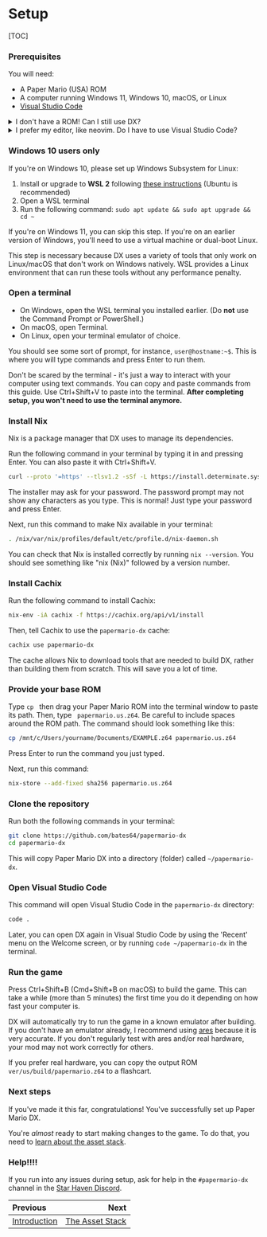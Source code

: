 # Setup

[TOC]

### Prerequisites

You will need:

- A Paper Mario (USA) ROM
- A computer running Windows 11, Windows 10, macOS, or Linux
- [Visual Studio Code](https://code.visualstudio.com/Download)

<details>
    <summary>I don't have a ROM! Can I still use DX?</summary>
    <p>
        You must own a copy of Paper Mario (USA) to use DX. The European and Japanese versions of the game are not currently supported.
    </p>
    <p>
        There are a variety of tools you can use to dump a backup from your own cartridge or Virtual Console copy.
        If you do have a clean NTSC-U ROM, but it is in another format, <a href="https://hack64.net/tools/swapper.php">convert it to z64</a>.
    </p>
</details>

<details>
    <summary>I prefer my editor, like neovim. Do I have to use Visual Studio Code?</summary>
    <p>
        This guide assumes you are using Visual Studio Code.
        If you are using another editor, you will need to be smart enough to adapt the instructions to your editor.
    </p>
    <p>
        To build the game in the terminal, enter a <code>nix-shell</code> then do <code>./run</code>.
    </p>
</details>

### Windows 10 users only

If you're on Windows 10, please set up Windows Subsystem for Linux:

1. Install or upgrade to **WSL 2** following [these instructions](https://aka.ms/wsl2-install) (Ubuntu is recommended)
2. Open a WSL terminal
3. Run the following command: `sudo apt update && sudo apt upgrade && cd ~`

If you're on Windows 11, you can skip this step. If you're on an earlier version of Windows, you'll need to use a virtual machine or dual-boot Linux.

This step is necessary because DX uses a variety of tools that only work on Linux/macOS that don't work on Windows natively. WSL provides a Linux environment that can run these tools without any performance penalty.

### Open a terminal

- On Windows, open the WSL terminal you installed earlier. (Do **not** use the Command Prompt or PowerShell.)
- On macOS, open Terminal.
- On Linux, open your terminal emulator of choice.

You should see some sort of prompt, for instance, `user@hostname:~$`. This is where you will type commands and press Enter to run them.

Don't be scared by the terminal - it's just a way to interact with your computer using text commands. You can copy and paste commands from this guide. Use Ctrl+Shift+V to paste into the terminal. **After completing setup, you won't need to use the terminal anymore.**

### Install Nix

Nix is a package manager that DX uses to manage its dependencies.

Run the following command in your terminal by typing it in and pressing Enter. You can also paste it with Ctrl+Shift+V.

```sh
curl --proto '=https' --tlsv1.2 -sSf -L https://install.determinate.systems/nix | sh -s -- install --determinate --no-confirm
```

The installer may ask for your password. The password prompt may not show any characters as you type. This is normal! Just type your password and press Enter.

Next, run this command to make Nix available in your terminal:

```sh
. /nix/var/nix/profiles/default/etc/profile.d/nix-daemon.sh
```

You can check that Nix is installed correctly by running `nix --version`.
You should see something like "nix (Nix)" followed by a version number.

### Install Cachix

Run the following command to install Cachix:

```sh
nix-env -iA cachix -f https://cachix.org/api/v1/install
```

Then, tell Cachix to use the `papermario-dx` cache:

```sh
cachix use papermario-dx
```

The cache allows Nix to download tools that are needed to build DX, rather than building them from scratch. This will save you a lot of time.

### Provide your base ROM

Type `cp ` then drag your Paper Mario ROM into the terminal window to paste its path. Then, type ` papermario.us.z64`. Be careful to include spaces around the ROM path. The command should look something like this:

```sh
cp /mnt/c/Users/yourname/Documents/EXAMPLE.z64 papermario.us.z64
```

Press Enter to run the command you just typed.

Next, run this command:

```sh
nix-store --add-fixed sha256 papermario.us.z64
```

### Clone the repository

Run both the following commands in your terminal:

```sh
git clone https://github.com/bates64/papermario-dx
cd papermario-dx
```

This will copy Paper Mario DX into a directory (folder) called `~/papermario-dx`.

### Open Visual Studio Code

This command will open Visual Studio Code in the `papermario-dx` directory:

```sh
code .
```

Later, you can open DX again in Visual Studio Code by using the 'Recent' menu on the Welcome screen, or by running `code ~/papermario-dx` in the terminal.

### Run the game

Press Ctrl+Shift+B (Cmd+Shift+B on macOS) to build the game. This can take a while (more than 5 minutes) the first time you do it depending on how fast your computer is.

DX will automatically try to run the game in a known emulator after building. If you don't have an emulator already, I recommend using [ares](https://ares-emu.net) because it is very accurate. If you don't regularly test with ares and/or real hardware, your mod may not work correctly for others.

If you prefer real hardware, you can copy the output ROM `ver/us/build/papermario.z64` to a flashcart.

### Next steps

If you've made it this far, congratulations! You've successfully set up Paper Mario DX.

You're _almost_ ready to start making changes to the game. To do that, you need to [learn about the asset stack](manual/assets.md).

### Help!!!!

If you run into any issues during setup, ask for help in the `#papermario-dx` channel in the [Star Haven Discord](https://discord.gg/star-haven).

<div class="section_buttons">

| Previous | Next |
|:---------|-----:|
|[Introduction](manual/introduction.md)|[The Asset Stack](manual/assets.md)|

</div>
